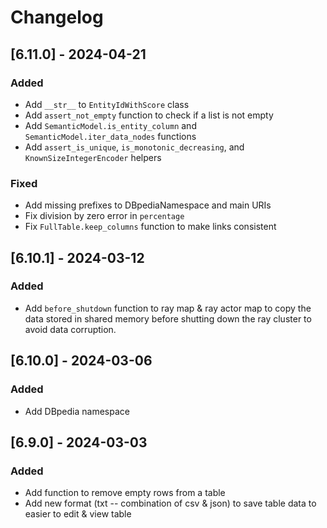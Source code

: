 # Changelog

## [6.11.0] - 2024-04-21

### Added

- Add `__str__` to `EntityIdWithScore` class
- Add `assert_not_empty` function to check if a list is not empty
- Add `SemanticModel.is_entity_column` and `SemanticModel.iter_data_nodes` functions
- Add `assert_is_unique`, `is_monotonic_decreasing`, and `KnownSizeIntegerEncoder` helpers

### Fixed

- Add missing prefixes to DBpediaNamespace and main URIs
- Fix division by zero error in `percentage`
- Fix `FullTable.keep_columns` function to make links consistent

## [6.10.1] - 2024-03-12

### Added

- Add `before_shutdown` function to ray map & ray actor map to copy the data stored in shared memory before shutting down the ray cluster to avoid data corruption.

## [6.10.0] - 2024-03-06

### Added

- Add DBpedia namespace

## [6.9.0] - 2024-03-03

### Added

- Add function to remove empty rows from a table
- Add new format (txt -- combination of csv & json) to save table data to easier to edit & view table
